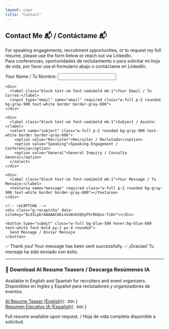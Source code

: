 ```yaml
---
layout: page
title: "Contact"
---
```


## Contact Me 📬 / Contáctame 📬

For speaking engagements, recruitment opportunities, or to request my full resume, please use the form below or reach out via LinkedIn.  
Para conferencias, oportunidades de reclutamiento o para solicitar mi hoja de vida, por favor usa el formulario abajo o contáctame en LinkedIn.

<div id="form-container">
  <form
    id="contact-form"
    action="https://formspree.io/f/xpwlrqpy"
    method="POST"
    class="max-w-xl mx-auto bg-gray-800 p-6 rounded-lg shadow-lg space-y-4"
  >
    <div>
      <label class="block text-sm font-semibold mb-1">Your Name / Tu Nombre:</label>
      <input type="text" name="name" required class="w-full p-2 rounded bg-gray-900 text-white border border-gray-600">
    </div>

    <div>
      <label class="block text-sm font-semibold mb-1">Your Email / Tu Correo:</label>
      <input type="email" name="email" required class="w-full p-2 rounded bg-gray-900 text-white border border-gray-600">
    </div>

    <div>
      <label class="block text-sm font-semibold mb-1">Subject / Asunto:</label>
      <select name="subject" class="w-full p-2 rounded bg-gray-900 text-white border border-gray-600">
        <option value="Recruiter">Recruiter / Reclutador</option>
        <option value="Speaking">Speaking Engagement / Conferencia</option>
        <option value="General">General Inquiry / Consulta General</option>
      </select>
    </div>

    <div>
      <label class="block text-sm font-semibold mb-1">Your Message / Tu Mensaje:</label>
      <textarea name="message" required class="w-full p-2 rounded bg-gray-900 text-white border border-gray-600"></textarea>
    </div>

    <!-- reCAPTCHA -->
    <div class="g-recaptcha" data-sitekey="6LdILpErAAAAAC6binGsWsK2QVyP5rRbQxo-TiKn"></div>

    <button type="submit" class="w-full bg-blue-500 hover:bg-blue-600 text-white font-bold py-2 px-4 rounded">
      Send Message / Enviar Mensaje
    </button>
  </form>
</div>

<div id="thank-you" class="hidden text-center bg-green-800 text-white p-4 rounded-lg mt-6 max-w-xl mx-auto">
  ✅ Thank you! Your message has been sent successfully.  
  ✅ ¡Gracias! Tu mensaje ha sido enviado con éxito.
</div>

---

### 📄 Download AI Resume Teasers / Descarga Resúmenes IA

<p class="mb-2">Available in English and Spanish for recruiters and event organizers.  
Disponibles en Inglés y Español para reclutadores y organizadores de eventos.</p>

[AI Resume Teaser (English)](Andres_Tobacia_AI_Resume_EN.pdf){: .btn }  
[Resumen Ejecutivo IA (Español)](Andres_Tobacia_AI_Resume_ES.pdf){: .btn }

<p class="text-sm mt-2">Full resume available upon request. / Hoja de vida completa disponible a solicitud.</p>

<!-- Include reCAPTCHA script -->
<script src="https://www.google.com/recaptcha/api.js" async defer></script>

<!-- Confirmation Message Script -->
<script>
document.getElementById('contact-form').addEventListener('submit', function(e) {
  e.preventDefault();
  const form = this;
  fetch(form.action, {
    method: 'POST',
    body: new FormData(form),
    headers: { 'Accept': 'application/json' }
  }).then(response => {
    if (response.ok) {
      document.getElementById('form-container').classList.add('hidden');
      document.getElementById('thank-you').classList.remove('hidden');
    } else {
      alert('There was an error sending your message. Please try again. / Hubo un error al enviar tu mensaje. Inténtalo de nuevo.');
    }
  }).catch(error => {
    alert('There was an error sending your message. Please try again. / Hubo un error al enviar tu mensaje. Inténtalo de nuevo.');
  });
});
</script>


